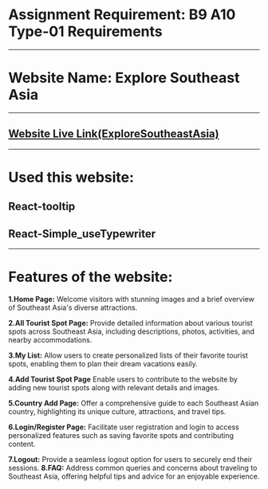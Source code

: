 # Assignment Requirement: B9 A10 Type-01 Requirements
----------------------------------------------------------------------------------------
# Website Name: Explore Southeast Asia
----------------------------------------------------------------------------------------

## [Website Live Link(ExploreSoutheastAsia)](https://explore-southeast-asia.web.app/)

----------------------------------------------------------------------------------------
# Used this website: 
   ## React-tooltip
   ## React-Simple_useTypewriter 
-----------------------------------------------------------------------------------------

# Features of the website:
 **1.Home Page:** Welcome visitors with stunning images and a brief overview of Southeast Asia's diverse attractions.

**2.All Tourist Spot Page:** Provide detailed information about various tourist spots across Southeast Asia, including descriptions, photos, activities, and nearby accommodations.

**3.My List:** Allow users to create personalized lists of their favorite tourist spots, enabling them to plan their dream vacations easily.

**4.Add Tourist Spot Page** Enable users to contribute to the website by adding new tourist spots along with relevant details and images.

**5.Country Add Page:** Offer a comprehensive guide to each Southeast Asian country, highlighting its unique culture, attractions, and travel tips.

**6.Login/Register Page:** Facilitate user registration and login to access personalized features such as saving favorite spots and contributing content.

**7.Logout:** Provide a seamless logout option for users to securely end their sessions.
**8.FAQ:** Address common queries and concerns about traveling to Southeast Asia, offering helpful tips and advice for an enjoyable experience.

